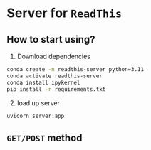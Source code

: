 # Server for `ReadThis`

## How to start using?

1. Download dependencies
``` bash
conda create -n readthis-server python=3.11
conda activate readthis-server
conda install ipykernel
pip install -r requirements.txt
```

2. load up server
``` bash
uvicorn server:app
```

## `GET/POST` method
